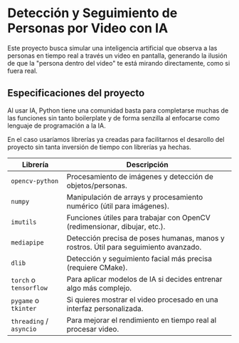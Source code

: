# Detección y Seguimiento de Personas por Video con IA

Este proyecto busca simular una inteligencia artificial que observa a las personas en tiempo real a través un video en pantalla, generando la ilusión de que la "persona dentro del video" te está mirando directamente, como si fuera real.

## Especificaciones del proyecto
Al usar IA, Python tiene una comunidad basta para completarse muchas de las funciones sin tanto boilerplate y de forma senzilla al enfocarse como lenguaje de programación a la IA.

En el caso usaríamos librerías ya creadas para facilitarnos el desarollo del proyecto sin tanta inversión de tiempo con librerías ya hechas.


| Librería                | Descripción                                                                          |
| ----------------------- | ------------------------------------------------------------------------------------ |
| `opencv-python`         | Procesamiento de imágenes y detección de objetos/personas.                           |
| `numpy`                 | Manipulación de arrays y procesamiento numérico (útil para imágenes).                |
| `imutils`               | Funciones útiles para trabajar con OpenCV (redimensionar, dibujar, etc.).            |
| `mediapipe`             | Detección precisa de poses humanas, manos y rostros. Útil para seguimiento avanzado. |
| `dlib`                  | Detección y seguimiento facial más precisa (requiere CMake).                         |
| `torch` o `tensorflow`  | Para aplicar modelos de IA si decides entrenar algo más complejo.                    |
| `pygame` o `tkinter`    | Si quieres mostrar el video procesado en una interfaz personalizada.                 |
| `threading` / `asyncio` | Para mejorar el rendimiento en tiempo real al procesar video.                        |
